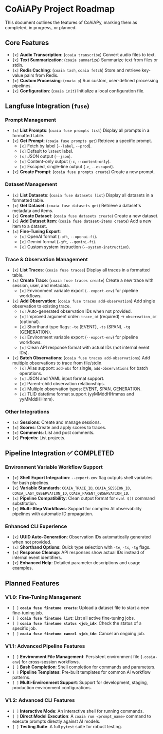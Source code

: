 # CoAiAPy Project Roadmap

This document outlines the features of CoAiAPy, marking them as completed, in progress, or planned.

## Core Features

- `[x]` **Audio Transcription**: (`coaia transcribe`) Convert audio files to text.
- `[x]` **Text Summarization**: (`coaia summarize`) Summarize text from files or stdin.
- `[x]` **Redis Caching**: (`coaia tash`, `coaia fetch`) Store and retrieve key-value pairs from Redis.
- `[x]` **Custom Processing**: (`coaia p`) Run custom, user-defined processing pipelines.
- `[x]` **Configuration**: (`coaia init`) Initialize a local configuration file.

## Langfuse Integration (`fuse`)

### Prompt Management

- `[x]` **List Prompts**: (`coaia fuse prompts list`) Display all prompts in a formatted table.
- `[x]` **Get Prompt**: (`coaia fuse prompts get`) Retrieve a specific prompt.
  - `[x]` Fetch by label (`--label`, `--prod`).
  - `[x]` Default to `latest` label.
  - `[x]` JSON output (`--json`).
  - `[x]` Content-only output (`-c`, `--content-only`).
  - `[x]` Escaped, single-line output (`-e`, `--escaped`).
- `[x]` **Create Prompt**: (`coaia fuse prompts create`) Create a new prompt.

### Dataset Management

- `[x]` **List Datasets**: (`coaia fuse datasets list`) Display all datasets in a formatted table.
- `[x]` **Get Dataset**: (`coaia fuse datasets get`) Retrieve a dataset's metadata and items.
- `[x]` **Create Dataset**: (`coaia fuse datasets create`) Create a new dataset.
- `[x]` **Add Dataset Item**: (`coaia fuse dataset-items create`) Add a new item to a dataset.
- `[x]` **Fine-Tuning Export**:
  - `[x]` OpenAI format (`-oft`, `--openai-ft`).
  - `[x]` Gemini format (`-gft`, `--gemini-ft`).
  - `[x]` Custom system instruction (`--system-instruction`).

### Trace & Observation Management

- `[x]` **List Traces**: (`coaia fuse traces`) Display all traces in a formatted table.
- `[x]` **Create Trace**: (`coaia fuse traces create`) Create a new trace with session, user, and metadata.
  - `[x]` Environment variable export (`--export-env`) for pipeline workflows.
- `[x]` **Add Observation**: (`coaia fuse traces add-observation`) Add single observation to existing trace.
  - `[x]` Auto-generated observation IDs when not provided.
  - `[x]` Improved argument order: `trace_id` (required) → `observation_id` (optional).
  - `[x]` Shorthand type flags: `-te` (EVENT), `-ts` (SPAN), `-tg` (GENERATION).
  - `[x]` Environment variable export (`--export-env`) for pipeline workflows.
  - `[x]` Clean API response format with actual IDs (not internal event IDs).
- `[x]` **Batch Observations**: (`coaia fuse traces add-observations`) Add multiple observations to trace from file/stdin.
  - `[x]` Alias support: `add-obs` for single, `add-observations` for batch operations.
  - `[x]` JSON and YAML input format support.
  - `[x]` Parent-child observation relationships.
  - `[x]` Multiple observation types: EVENT, SPAN, GENERATION.
  - `[x]` TLID datetime format support (yyMMddHHmmss and yyMMddHHmm).

### Other Integrations

- `[x]` **Sessions**: Create and manage sessions.
- `[x]` **Scores**: Create and apply scores to traces.
- `[x]` **Comments**: List and post comments.
- `[x]` **Projects**: List projects.

## Pipeline Integration ✅ **COMPLETED**

### Environment Variable Workflow Support

- `[x]` **Shell Export Integration**: `--export-env` flag outputs shell variables for bash pipelines.
- `[x]` **Variable Standards**: `COAIA_TRACE_ID`, `COAIA_SESSION_ID`, `COAIA_LAST_OBSERVATION_ID`, `COAIA_PARENT_OBSERVATION_ID`.
- `[x]` **Pipeline Compatibility**: Clean output format for `eval $()` command substitution.
- `[x]` **Multi-Step Workflows**: Support for complex AI observability pipelines with automatic ID propagation.

### Enhanced CLI Experience

- `[x]` **UUID Auto-Generation**: Observation IDs automatically generated when not provided.
- `[x]` **Shorthand Options**: Quick type selection with `-te`, `-ts`, `-tg` flags.
- `[x]` **Response Cleanup**: API responses show actual IDs instead of internal event identifiers.
- `[x]` **Enhanced Help**: Detailed parameter descriptions and usage examples.

## Planned Features

### V1.0: Fine-Tuning Management

- `[ ]` **`coaia fuse finetune create`**: Upload a dataset file to start a new fine-tuning job.
- `[ ]` **`coaia fuse finetune list`**: List all active fine-tuning jobs.
- `[ ]` **`coaia fuse finetune status <job_id>`**: Check the status of a specific job.
- `[ ]` **`coaia fuse finetune cancel <job_id>`**: Cancel an ongoing job.

### V1.1: Advanced Pipeline Features

- `[ ]` **Environment File Management**: Persistent environment file (`.coaia-env`) for cross-session workflows.
- `[ ]` **Bash Completion**: Shell completion for commands and parameters.
- `[ ]` **Pipeline Templates**: Pre-built templates for common AI workflow patterns.
- `[ ]` **Multi-Environment Support**: Support for development, staging, production environment configurations.

### V1.2: Advanced CLI Features

- `[ ]` **Interactive Mode**: An interactive shell for running commands.
- `[ ]` **Direct Model Execution**: A `coaia run <prompt_name>` command to execute prompts directly against AI models.
- `[ ]` **Testing Suite**: A full `pytest` suite for robust testing.